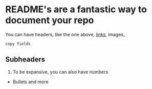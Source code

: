 # README's are a fantastic way to document your repo

You can have headers, like the one above, [links](https://wbuz24.github.io/personal-site/), images,

```
copy fields
```

## Subheaders

 1. To be expansive, you can also have numbers
 - Bullets and more
